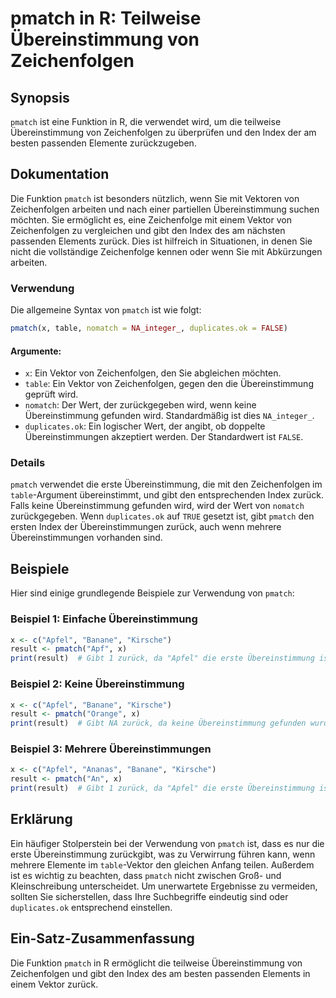 <!--
Meta Description: # pmatch in R: Teilweise Übereinstimmung von Zeichenfolgen ## Synopsis `pmatch` ist eine Funktion in R, die verwendet wird, um die teilweise Übereinst...
Meta Keywords: pmatch, übereinstimmung, die, von, ist
-->

# pmatch in R: Teilweise Übereinstimmung von Zeichenfolgen

## Synopsis
`pmatch` ist eine Funktion in R, die verwendet wird, um die teilweise Übereinstimmung von Zeichenfolgen zu überprüfen und den Index der am besten passenden Elemente zurückzugeben.

## Dokumentation
Die Funktion `pmatch` ist besonders nützlich, wenn Sie mit Vektoren von Zeichenfolgen arbeiten und nach einer partiellen Übereinstimmung suchen möchten. Sie ermöglicht es, eine Zeichenfolge mit einem Vektor von Zeichenfolgen zu vergleichen und gibt den Index des am nächsten passenden Elements zurück. Dies ist hilfreich in Situationen, in denen Sie nicht die vollständige Zeichenfolge kennen oder wenn Sie mit Abkürzungen arbeiten.

### Verwendung
Die allgemeine Syntax von `pmatch` ist wie folgt:

```R
pmatch(x, table, nomatch = NA_integer_, duplicates.ok = FALSE)
```

#### Argumente:
- `x`: Ein Vektor von Zeichenfolgen, den Sie abgleichen möchten.
- `table`: Ein Vektor von Zeichenfolgen, gegen den die Übereinstimmung geprüft wird.
- `nomatch`: Der Wert, der zurückgegeben wird, wenn keine Übereinstimmung gefunden wird. Standardmäßig ist dies `NA_integer_`.
- `duplicates.ok`: Ein logischer Wert, der angibt, ob doppelte Übereinstimmungen akzeptiert werden. Der Standardwert ist `FALSE`.

### Details
`pmatch` verwendet die erste Übereinstimmung, die mit den Zeichenfolgen im `table`-Argument übereinstimmt, und gibt den entsprechenden Index zurück. Falls keine Übereinstimmung gefunden wird, wird der Wert von `nomatch` zurückgegeben. Wenn `duplicates.ok` auf `TRUE` gesetzt ist, gibt `pmatch` den ersten Index der Übereinstimmungen zurück, auch wenn mehrere Übereinstimmungen vorhanden sind.

## Beispiele
Hier sind einige grundlegende Beispiele zur Verwendung von `pmatch`:

### Beispiel 1: Einfache Übereinstimmung
```R
x <- c("Apfel", "Banane", "Kirsche")
result <- pmatch("Apf", x)
print(result)  # Gibt 1 zurück, da "Apfel" die erste Übereinstimmung ist.
```

### Beispiel 2: Keine Übereinstimmung
```R
x <- c("Apfel", "Banane", "Kirsche")
result <- pmatch("Orange", x)
print(result)  # Gibt NA zurück, da keine Übereinstimmung gefunden wurde.
```

### Beispiel 3: Mehrere Übereinstimmungen
```R
x <- c("Apfel", "Ananas", "Banane", "Kirsche")
result <- pmatch("An", x)
print(result)  # Gibt 1 zurück, da "Apfel" die erste Übereinstimmung ist.
```

## Erklärung
Ein häufiger Stolperstein bei der Verwendung von `pmatch` ist, dass es nur die erste Übereinstimmung zurückgibt, was zu Verwirrung führen kann, wenn mehrere Elemente im `table`-Vektor den gleichen Anfang teilen. Außerdem ist es wichtig zu beachten, dass `pmatch` nicht zwischen Groß- und Kleinschreibung unterscheidet. Um unerwartete Ergebnisse zu vermeiden, sollten Sie sicherstellen, dass Ihre Suchbegriffe eindeutig sind oder `duplicates.ok` entsprechend einstellen.

## Ein-Satz-Zusammenfassung
Die Funktion `pmatch` in R ermöglicht die teilweise Übereinstimmung von Zeichenfolgen und gibt den Index des am besten passenden Elements in einem Vektor zurück.